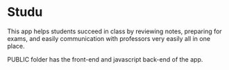 # Studu

This app helps students succeed in class by reviewing notes, preparing for exams, and easily communication with professors very easily all in one place.


PUBLIC folder has the front-end and javascript back-end of the app.
